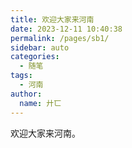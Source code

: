 ```yaml
---
title: 欢迎大家来河南
date: 2023-12-11 10:40:38
permalink: /pages/sb1/
sidebar: auto
categories:
  - 随笔
tags:
  - 河南
author:
  name: 廾匸
---
```


欢迎大家来河南。
